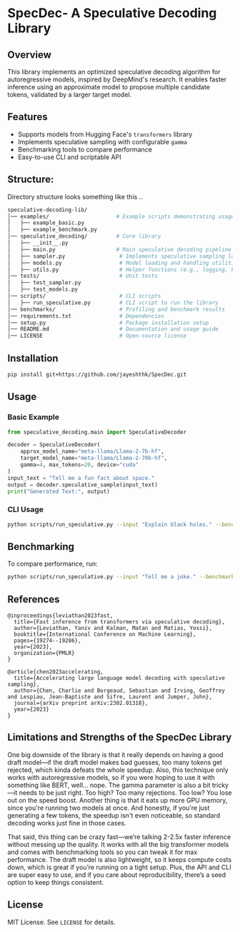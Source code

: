 # SpecDec- A Speculative Decoding Library

## Overview

This library implements an optimized speculative decoding algorithm for autoregressive models, inspired by DeepMind's research. It enables faster inference using an approximate model to propose multiple candidate tokens, validated by a larger target model.

## Features

- Supports models from Hugging Face's `transformers` library
- Implements speculative sampling with configurable `gamma`
- Benchmarking tools to compare performance
- Easy-to-use CLI and scriptable API

## Structure:

Directory structure looks something like this ..

```bash
speculative-decoding-lib/
│── examples/                     # Example scripts demonstrating usage
│   ├── example_basic.py
│   ├── example_benchmark.py
│── speculative_decoding/         # Core library
│   ├── __init__.py
│   ├── main.py                   # Main speculative decoding pipeline
│   ├── sampler.py                 # Implements speculative sampling logic
│   ├── models.py                  # Model loading and handling utilities
│   ├── utils.py                   # Helper functions (e.g., logging, benchmarks)
│── tests/                         # Unit tests
│   ├── test_sampler.py
│   ├── test_models.py
│── scripts/                       # CLI scripts
│   ├── run_speculative.py         # CLI script to run the library
│── benchmarks/                    # Profiling and benchmark results
│── requirements.txt               # Dependencies
│── setup.py                       # Package installation setup
│── README.md                      # Documentation and usage guide
│── LICENSE                        # Open-source license
```

## Installation

```bash
pip install git+https://github.com/jayeshthk/SpecDec.git
```

## Usage

### Basic Example

```python
from speculative_decoding.main import SpeculativeDecoder

decoder = SpeculativeDecoder(
    approx_model_name="meta-llama/Llama-2-7b-hf",
    target_model_name="meta-llama/Llama-2-70b-hf",
    gamma=4, max_tokens=20, device="cuda"
)
input_text = "Tell me a fun fact about space."
output = decoder.speculative_sample(input_text)
print("Generated Text:", output)
```

### CLI Usage

```bash
python scripts/run_speculative.py --input "Explain black holes." --benchmark
```

## Benchmarking

To compare performance, run:

```bash
python scripts/run_speculative.py --input "Tell me a joke." --benchmark
```

## References

```
@inproceedings{leviathan2023fast,
  title={Fast inference from transformers via speculative decoding},
  author={Leviathan, Yaniv and Kalman, Matan and Matias, Yossi},
  booktitle={International Conference on Machine Learning},
  pages={19274--19286},
  year={2023},
  organization={PMLR}
}

@article{chen2023accelerating,
  title={Accelerating large language model decoding with speculative sampling},
  author={Chen, Charlie and Borgeaud, Sebastian and Irving, Geoffrey and Lespiau, Jean-Baptiste and Sifre, Laurent and Jumper, John},
  journal={arXiv preprint arXiv:2302.01318},
  year={2023}
}
```

## Limitations and Strengths of the SpecDec Library

One big downside of the library is that it really depends on having a good draft model—if the draft model makes bad guesses, too many tokens get rejected, which kinda defeats the whole speedup. Also, this technique only works with autoregressive models, so if you were hoping to use it with something like BERT, well... nope. The gamma parameter is also a bit tricky—it needs to be just right. Too high? Too many rejections. Too low? You lose out on the speed boost. Another thing is that it eats up more GPU memory, since you're running two models at once. And honestly, if you're just generating a few tokens, the speedup isn't even noticeable, so standard decoding works just fine in those cases.

That said, this thing can be crazy fast—we’re talking 2-2.5x faster inference without messing up the quality. It works with all the big transformer models and comes with benchmarking tools so you can tweak it for max performance. The draft model is also lightweight, so it keeps compute costs down, which is great if you’re running on a tight setup. Plus, the API and CLI are super easy to use, and if you care about reproducibility, there’s a seed option to keep things consistent.

## License

MIT License. See `LICENSE` for details.
